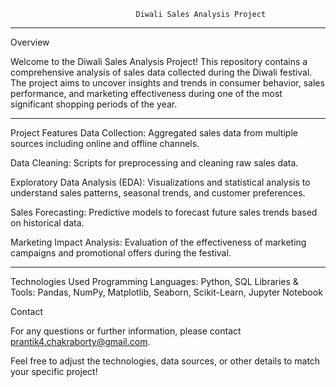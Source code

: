                                 Diwali Sales Analysis Project

------------------------------------------------------------------------------------------------------------------------------------------------------------------------------------------
Overview

Welcome to the Diwali Sales Analysis Project! This repository contains a comprehensive analysis of sales data collected during the Diwali festival. The project aims to uncover insights and trends in consumer behavior, sales performance, and marketing effectiveness during one of the most significant shopping periods of the year.

------------------------------------------------------------------------------------------------------------------------------------------------------------------------------------------
Project Features
Data Collection: Aggregated sales data from multiple sources including online and offline channels.

Data Cleaning: Scripts for preprocessing and cleaning raw sales data.

Exploratory Data Analysis (EDA): Visualizations and statistical analysis to understand sales patterns, seasonal trends, and customer preferences.

Sales Forecasting: Predictive models to forecast future sales trends based on historical data.

Marketing Impact Analysis: Evaluation of the effectiveness of marketing campaigns and promotional offers during the festival.

------------------------------------------------------------------------------------------------------------------------------------------------------------------------------------------
Technologies Used
Programming Languages: Python, SQL
Libraries & Tools: Pandas, NumPy, Matplotlib, Seaborn, Scikit-Learn, Jupyter Notebook



Contact

For any questions or further information, please contact prantik4.chakraborty@gmail.com.

Feel free to adjust the technologies, data sources, or other details to match your specific project!
